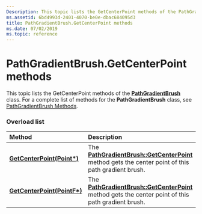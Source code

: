 ```yaml
---
Description: This topic lists the GetCenterPoint methods of the PathGradientBrush class. For a complete list of methods for the PathGradientBrush class, see PathGradientBrush Methods.
ms.assetid: 6bd4993d-2401-4070-be0e-dbac684095d3
title: PathGradientBrush.GetCenterPoint methods
ms.date: 07/02/2019
ms.topic: reference
---
```


# PathGradientBrush.GetCenterPoint methods

This topic lists the GetCenterPoint methods of the [**PathGradientBrush**](/windows/win32/api/gdipluspath/nl-gdipluspath-pathgradientbrush) class. For a complete list of methods for the **PathGradientBrush** class, see [PathGradientBrush Methods](-gdiplus-class-pathgradientbrush-methods.md).

### Overload list



| Method                                                                                            | Description                                                                                                                                                                         |
|:--------------------------------------------------------------------------------------------------|:------------------------------------------------------------------------------------------------------------------------------------------------------------------------------------|
| [**GetCenterPoint(Point\*)**](/windows/win32/api/gdipluspath/nf-gdipluspath-pathgradientbrush-getcenterpoint(outpoint))   | The [**PathGradientBrush::GetCenterPoint**](/windows/win32/api/gdipluspath/nf-gdipluspath-pathgradientbrush-getcenterpoint(outpoint)) method gets the center point of this path gradient brush.<br/>  |
| [**GetCenterPoint(PointF\*)**](/previous-versions//ms535099(v=vs.85)) | The [**PathGradientBrush::GetCenterPoint**](/previous-versions//ms535099(v=vs.85)) method gets the center point of this path gradient brush.<br/> |



 

 